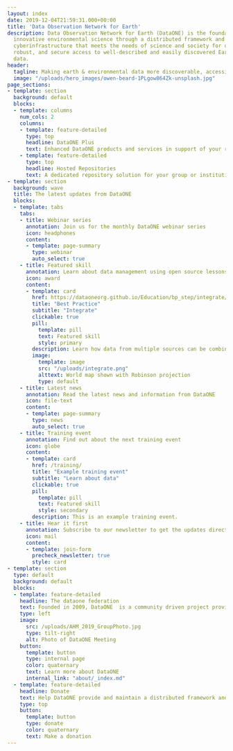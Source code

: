 ```yaml
---
layout: index
date: 2019-12-04T21:59:31.000+00:00
title: 'Data Observation Network for Earth'
description: Data Observation Network for Earth (DataONE) is the foundation of new
  innovative environmental science through a distributed framework and sustainable
  cyberinfrastructure that meets the needs of science and society for open, persistent,
  robust, and secure access to well-described and easily discovered Earth observational
  data.
header:
  tagline: Making earth & environmental data more discoverable, accessible, and usable
  image: "/uploads/hero_images/owen-beard-1PLgow864Zk-unsplash.jpg"
page_sections:
- template: section
  background: default
  blocks:
  - template: columns
    num_cols: 2
    columns:      
    - template: feature-detailed
      type: top
      headline: DataONE Plus
      text: Enhanced DataONE products and services in support of your research.
    - template: feature-detailed
      type: top
      headline: Hosted Repositories
      text: A dedicated repository solution for your group or institution’s data, managed by DataONE.
- template: section
  background: wave
  title: The latest updates from DataONE
  blocks:
  - template: tabs
    tabs:
    - title: Webinar series
      annotation: Join us for the monthly DataONE webinar series
      icon: headphones
      content:
      - template: page-summary
        type: webinar
        auto_select: true
    - title: Featured skill
      annotation: Learn about data management using open source lessons, best practices, and videos
      icon: award
      content:
      - template: card
        href: https://dataoneorg.github.io/Education/bp_step/integrate/
        title: "Best Practice"
        subtitle: "Integrate"
        clickable: true
        pill:
          template: pill
          text: Featured skill
          style: primary
        description: Learn how data from multiple sources can be combined into a form that can be readily analyzed.
        image:
          template: image
          src: "/uploads/integrate.png"
          alttext: World map shown with Robinson projection
          type: default
    - title: Latest news
      annotation: Read the latest news and information from DataONE
      icon: file-text
      content:
      - template: page-summary
        type: news
        auto_select: true
    - title: Training event
      annotation: Find out about the next training event
      icon: globe
      content:
      - template: card
        href: /training/
        title: "Example training event"
        subtitle: "Learn about data"
        clickable: true
        pill:
          template: pill
          text: Featured skill
          style: secondary
        description: This is an example training event.
    - title: Hear it first
      annotation: Subscribe to our newsletter to get the updates directly in your inbox
      icon: mail
      content:
      - template: join-form
        precheck_newsletter: true
        style: card
- template: section
  type: default
  background: default
  blocks:
  - template: feature-detailed
    headline: The dataone federation
    text: Founded in 2009, DataONE  is a community driven project providing access to data across multiple member repositories, supporting enhanced search and discovery of Earth and environmental data. 
    type: left
    image:
      src: /uploads/AHM_2019_GroupPhoto.jpg
      type: tilt-right
      alt: Photo of DataONE Meeting
    button:
      template: button
      type: internal page
      color: quaternary
      text: Learn more about DataONE
      internal_link: "about/_index.md"
  - template: feature-detailed
    headline: Donate
    text: Help DataONE provide and maintain a distributed framework and sustainable infrastructure that meets the needs of science and society for open, persistent, robust, and secure access to well-described and easily discovered Earth observational data.
    type: top
    button:
      template: button
      type: donate
      color: quaternary
      text: Make a donation
---
```

